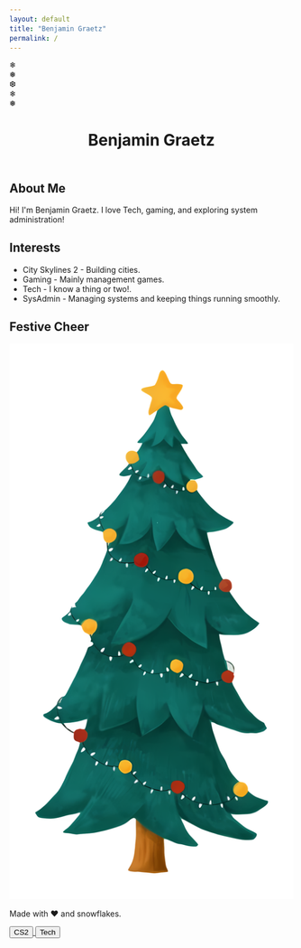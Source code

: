 ```yaml
---
layout: default
title: "Benjamin Graetz"
permalink: /
---
```


<head>
    <meta charset="UTF-8">
    <meta name="viewport" content="width=device-width, initial-scale=1.0">
    <link href="https://fonts.googleapis.com/css2?family=Montserrat:wght@300;400;700&family=Snowburst+One&display=swap" rel="stylesheet">
    <link rel="stylesheet" href="style.css">
</head>
<body>
    <div class="snowflake" style="left: 10%;">❄</div>
    <div class="snowflake" style="left: 30%;">❅</div>
    <div class="snowflake" style="left: 50%;">❆</div>
    <div class="snowflake" style="left: 70%;">❄</div>
    <div class="snowflake" style="left: 90%;">❅</div>
    <header>
        <h1>Benjamin Graetz</h1>
    </header>
    <section>
        <h2>About Me</h2>
        <p>Hi! I'm Benjamin Graetz. I love Tech, gaming, and exploring system administration!</p>
    </section>
    <section>
        <h2>Interests</h2>
        <ul>
            <li>City Skylines 2 - Building cities.</li>
            <li>Gaming - Mainly management games.</li>
            <li>Tech - I know a thing or two!.</li>
            <li>SysAdmin - Managing systems and keeping things running smoothly.</li>
        </ul>
    </section>
    <section>
        <h2>Festive Cheer</h2>
        <img src="images/tree.png" alt="Christmas Tree" class="tree">
    </section>
    <footer>
        <p>Made with ❤️ and snowflakes.</p>
    </footer>
    <audio autoplay loop volume="0.5">
        <source src="music.mp3" type="audio/mpeg">
        Your browser does not support the audio tag.
    </audio>
    <a href="https://bennygaming635.github.io/cs2">
    <button>CS2</button>
    </a>
    <a href="https://bennygaming635.github.io/tech">
    <button>Tech</button>
    </a>
</body>